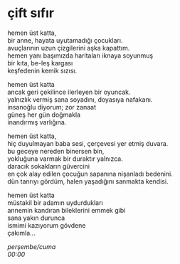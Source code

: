 # çift sıfır

hemen üst katta,  
bir anne, hayata uyutamadığı çocukları.  
avuçlarının uzun çizgilerini aşka kapattım.  
hemen yanı başımızda haritaları iknaya soyunmuş  
bir kıta, be-leş kargası  
keşfedenin kemik sızısı.

hemen üst katta  
ancak geri çekilince ilerleyen bir oyuncak.  
yalnızlık vermiş sana soyadını, doyasıya nafakanı.  
insanoğlu diyorum; zor zanaat  
güneş her gün doğmakla  
inandırmış varlığına.

hemen üst katta,  
hiç duyulmayan baba sesi, çerçevesi yer etmiş duvara.  
bu geceye nereden binersen bin,  
yokluğuna varmak bir duraktır yalnızca.  
daracık sokakların güvercini  
en çok alay edilen çocuğun sapanına nişanladı bedenini.  
dün tanrıyı gördüm, halen yaşadığını sanmakta kendisi.

hemen üst katta  
müstakil bir adamın uydurdukları  
annemin kandıran bileklerini emmek gibi  
sana yakın durunca  
ismimi kazıyorum gövdene  
çakımla...

_perşembe/cuma_  
_00:00_
